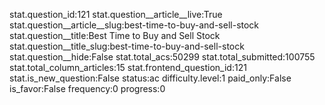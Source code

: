 stat.question_id:121
stat.question__article__live:True
stat.question__article__slug:best-time-to-buy-and-sell-stock
stat.question__title:Best Time to Buy and Sell Stock
stat.question__title_slug:best-time-to-buy-and-sell-stock
stat.question__hide:False
stat.total_acs:50299
stat.total_submitted:100755
stat.total_column_articles:15
stat.frontend_question_id:121
stat.is_new_question:False
status:ac
difficulty.level:1
paid_only:False
is_favor:False
frequency:0
progress:0
